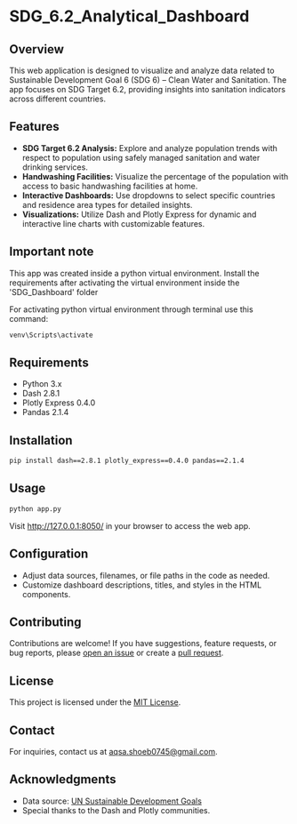 # SDG_6.2_Analytical_Dashboard

## Overview

This web application is designed to visualize and analyze data related to Sustainable Development Goal 6 (SDG 6) – Clean Water and Sanitation. 
The app focuses on SDG Target 6.2, providing insights into sanitation indicators across different countries.

## Features

- **SDG Target 6.2 Analysis:** Explore and analyze population trends with respect to population using safely managed sanitation and water drinking services.
- **Handwashing Facilities:** Visualize the percentage of the population with access to basic handwashing facilities at home.
- **Interactive Dashboards:** Use dropdowns to select specific countries and residence area types for detailed insights.
- **Visualizations:** Utilize Dash and Plotly Express for dynamic and interactive line charts with customizable features.

## Important note
This app was created inside a python virtual environment. 
Install the requirements after activating the virtual environment inside the
'SDG_Dashboard' folder

For activating python virtual environment through terminal use this command:
```bash
venv\Scripts\activate
```

## Requirements

- Python 3.x
- Dash 2.8.1
- Plotly Express 0.4.0
- Pandas 2.1.4

## Installation

```bash
pip install dash==2.8.1 plotly_express==0.4.0 pandas==2.1.4
```

## Usage 
```bash
python app.py
```
Visit http://127.0.0.1:8050/ in your browser to access the web app.

## Configuration

- Adjust data sources, filenames, or file paths in the code as needed.
- Customize dashboard descriptions, titles, and styles in the HTML components.

## Contributing

Contributions are welcome! If you have suggestions, feature requests, or bug reports, please [open an issue](https://github.com/Aqsaafk/SDG_6.2_Analytical_Dashboard/issues) or create a [pull request](https://github.com/Aqsaafk/SDG_6.2_Analytical_Dashboard/pulls).

## License

This project is licensed under the [MIT License](LICENSE).

## Contact

For inquiries, contact us at [aqsa.shoeb0745@gmail.com](mailto:aqsa.shoeb0745@gmail.com).

## Acknowledgments

- Data source: [UN Sustainable Development Goals](https://www.un.org/sustainabledevelopment/)
- Special thanks to the Dash and Plotly communities.



